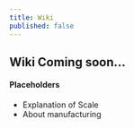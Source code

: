 ```yaml
---
title: Wiki
published: false
---
```


## Wiki Coming soon...

#### Placeholders

* Explanation of Scale
* About manufacturing

